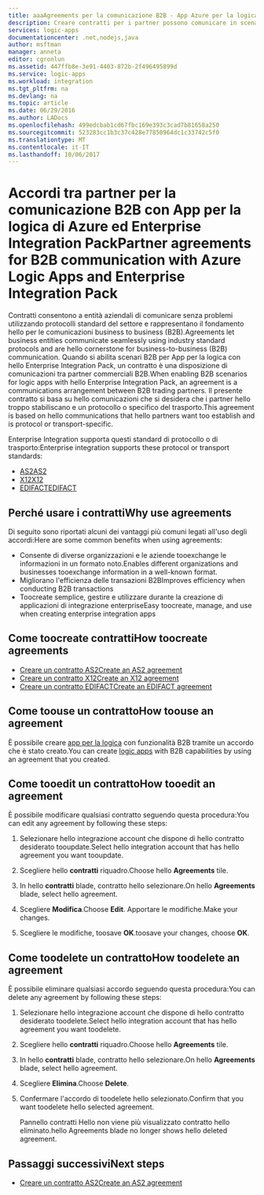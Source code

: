 ```yaml
---
title: aaaAgreements per la comunicazione B2B - App Azure per la logica | Documenti Microsoft
description: Creare contratti per i partner possono comunicare in scenari B2B per App di logica di Azure e hello Enterprise Integration Pack
services: logic-apps
documentationcenter: .net,nodejs,java
author: msftman
manager: anneta
editor: cgronlun
ms.assetid: 447ffb8e-3e91-4403-872b-2f496495899d
ms.service: logic-apps
ms.workload: integration
ms.tgt_pltfrm: na
ms.devlang: na
ms.topic: article
ms.date: 06/29/2016
ms.author: LADocs
ms.openlocfilehash: 499edcbab1cd67fbc169e393c3cad7b81658a250
ms.sourcegitcommit: 523283cc1b3c37c428e77850964dc1c33742c5f0
ms.translationtype: MT
ms.contentlocale: it-IT
ms.lasthandoff: 10/06/2017
---
```

# <a name="partner-agreements-for-b2b-communication-with-azure-logic-apps-and-enterprise-integration-pack"></a><span data-ttu-id="17e1b-103">Accordi tra partner per la comunicazione B2B con App per la logica di Azure ed Enterprise Integration Pack</span><span class="sxs-lookup"><span data-stu-id="17e1b-103">Partner agreements for B2B communication with Azure Logic Apps and Enterprise Integration Pack</span></span>

<span data-ttu-id="17e1b-104">Contratti consentono a entità aziendali di comunicare senza problemi utilizzando protocolli standard del settore e rappresentano il fondamento hello per le comunicazioni business to business (B2B).</span><span class="sxs-lookup"><span data-stu-id="17e1b-104">Agreements let business entities communicate seamlessly using industry standard protocols and are hello cornerstone for business-to-business (B2B) communication.</span></span> <span data-ttu-id="17e1b-105">Quando si abilita scenari B2B per App per la logica con hello Enterprise Integration Pack, un contratto è una disposizione di comunicazioni tra partner commerciali B2B.</span><span class="sxs-lookup"><span data-stu-id="17e1b-105">When enabling B2B scenarios for logic apps with hello Enterprise Integration Pack, an agreement is a communications arrangement between B2B trading partners.</span></span> <span data-ttu-id="17e1b-106">Il presente contratto si basa su hello comunicazioni che si desidera che i partner hello troppo stabiliscano e un protocollo o specifico del trasporto.</span><span class="sxs-lookup"><span data-stu-id="17e1b-106">This agreement is based on hello communications that hello partners want too establish and is protocol or transport-specific.</span></span>

<span data-ttu-id="17e1b-107">Enterprise Integration supporta questi standard di protocollo o di trasporto:</span><span class="sxs-lookup"><span data-stu-id="17e1b-107">Enterprise integration supports these protocol or transport standards:</span></span>

* [<span data-ttu-id="17e1b-108">AS2</span><span class="sxs-lookup"><span data-stu-id="17e1b-108">AS2</span></span>](logic-apps-enterprise-integration-as2.md)
* [<span data-ttu-id="17e1b-109">X12</span><span class="sxs-lookup"><span data-stu-id="17e1b-109">X12</span></span>](logic-apps-enterprise-integration-x12.md)
* [<span data-ttu-id="17e1b-110">EDIFACT</span><span class="sxs-lookup"><span data-stu-id="17e1b-110">EDIFACT</span></span>](logic-apps-enterprise-integration-edifact.md)

## <a name="why-use-agreements"></a><span data-ttu-id="17e1b-111">Perché usare i contratti</span><span class="sxs-lookup"><span data-stu-id="17e1b-111">Why use agreements</span></span>

<span data-ttu-id="17e1b-112">Di seguito sono riportati alcuni dei vantaggi più comuni legati all'uso degli accordi:</span><span class="sxs-lookup"><span data-stu-id="17e1b-112">Here are some common benefits when using agreements:</span></span>

* <span data-ttu-id="17e1b-113">Consente di diverse organizzazioni e le aziende tooexchange le informazioni in un formato noto.</span><span class="sxs-lookup"><span data-stu-id="17e1b-113">Enables different organizations and businesses tooexchange information in a well-known format.</span></span>
* <span data-ttu-id="17e1b-114">Migliorano l'efficienza delle transazioni B2B</span><span class="sxs-lookup"><span data-stu-id="17e1b-114">Improves efficiency when conducting B2B transactions</span></span>
* <span data-ttu-id="17e1b-115">Toocreate semplice, gestire e utilizzare durante la creazione di applicazioni di integrazione enterprise</span><span class="sxs-lookup"><span data-stu-id="17e1b-115">Easy toocreate, manage, and use when creating enterprise integration apps</span></span>

## <a name="how-toocreate-agreements"></a><span data-ttu-id="17e1b-116">Come toocreate contratti</span><span class="sxs-lookup"><span data-stu-id="17e1b-116">How toocreate agreements</span></span>

* [<span data-ttu-id="17e1b-117">Creare un contratto AS2</span><span class="sxs-lookup"><span data-stu-id="17e1b-117">Create an AS2 agreement</span></span>](logic-apps-enterprise-integration-as2.md)
* [<span data-ttu-id="17e1b-118">Creare un contratto X12</span><span class="sxs-lookup"><span data-stu-id="17e1b-118">Create an X12 agreement</span></span>](logic-apps-enterprise-integration-x12.md)
* [<span data-ttu-id="17e1b-119">Creare un contratto EDIFACT</span><span class="sxs-lookup"><span data-stu-id="17e1b-119">Create an EDIFACT agreement</span></span>](logic-apps-enterprise-integration-edifact.md)

## <a name="how-toouse-an-agreement"></a><span data-ttu-id="17e1b-120">Come toouse un contratto</span><span class="sxs-lookup"><span data-stu-id="17e1b-120">How toouse an agreement</span></span>

<span data-ttu-id="17e1b-121">È possibile creare [app per la logica](logic-apps-what-are-logic-apps.md "Informazioni sulle app per la logica") con funzionalità B2B tramite un accordo che è stato creato.</span><span class="sxs-lookup"><span data-stu-id="17e1b-121">You can create [logic apps](logic-apps-what-are-logic-apps.md "Learn about Logic apps") with B2B capabilities by using an agreement that you created.</span></span>

## <a name="how-tooedit-an-agreement"></a><span data-ttu-id="17e1b-122">Come tooedit un contratto</span><span class="sxs-lookup"><span data-stu-id="17e1b-122">How tooedit an agreement</span></span>

<span data-ttu-id="17e1b-123">È possibile modificare qualsiasi contratto seguendo questa procedura:</span><span class="sxs-lookup"><span data-stu-id="17e1b-123">You can edit any agreement by following these steps:</span></span>

1. <span data-ttu-id="17e1b-124">Selezionare hello integrazione account che dispone di hello contratto desiderato tooupdate.</span><span class="sxs-lookup"><span data-stu-id="17e1b-124">Select hello integration account that has hello agreement you want tooupdate.</span></span>

2. <span data-ttu-id="17e1b-125">Scegliere hello **contratti** riquadro.</span><span class="sxs-lookup"><span data-stu-id="17e1b-125">Choose hello **Agreements** tile.</span></span>

3. <span data-ttu-id="17e1b-126">In hello **contratti** blade, contratto hello selezionare.</span><span class="sxs-lookup"><span data-stu-id="17e1b-126">On hello **Agreements** blade, select hello agreement.</span></span>

4. <span data-ttu-id="17e1b-127">Scegliere **Modifica**.</span><span class="sxs-lookup"><span data-stu-id="17e1b-127">Choose **Edit**.</span></span> <span data-ttu-id="17e1b-128">Apportare le modifiche.</span><span class="sxs-lookup"><span data-stu-id="17e1b-128">Make your changes.</span></span>

5. <span data-ttu-id="17e1b-129">Scegliere le modifiche, toosave **OK**.</span><span class="sxs-lookup"><span data-stu-id="17e1b-129">toosave your changes, choose **OK**.</span></span>

## <a name="how-toodelete-an-agreement"></a><span data-ttu-id="17e1b-130">Come toodelete un contratto</span><span class="sxs-lookup"><span data-stu-id="17e1b-130">How toodelete an agreement</span></span>

<span data-ttu-id="17e1b-131">È possibile eliminare qualsiasi accordo seguendo questa procedura:</span><span class="sxs-lookup"><span data-stu-id="17e1b-131">You can delete any agreement by following these steps:</span></span>

1. <span data-ttu-id="17e1b-132">Selezionare hello integrazione account che dispone di hello contratto desiderato toodelete.</span><span class="sxs-lookup"><span data-stu-id="17e1b-132">Select hello integration account that has hello agreement you want toodelete.</span></span>
2. <span data-ttu-id="17e1b-133">Scegliere hello **contratti** riquadro.</span><span class="sxs-lookup"><span data-stu-id="17e1b-133">Choose hello **Agreements** tile.</span></span>
3. <span data-ttu-id="17e1b-134">In hello **contratti** blade, contratto hello selezionare.</span><span class="sxs-lookup"><span data-stu-id="17e1b-134">On hello **Agreements** blade, select hello agreement.</span></span>
4. <span data-ttu-id="17e1b-135">Scegliere **Elimina**.</span><span class="sxs-lookup"><span data-stu-id="17e1b-135">Choose **Delete**.</span></span>
5. <span data-ttu-id="17e1b-136">Confermare l'accordo di toodelete hello selezionato.</span><span class="sxs-lookup"><span data-stu-id="17e1b-136">Confirm that you want toodelete hello selected agreement.</span></span>

    <span data-ttu-id="17e1b-137">Pannello contratti Hello non viene più visualizzato contratto hello eliminato.</span><span class="sxs-lookup"><span data-stu-id="17e1b-137">hello Agreements blade no longer shows hello deleted agreement.</span></span>

## <a name="next-steps"></a><span data-ttu-id="17e1b-138">Passaggi successivi</span><span class="sxs-lookup"><span data-stu-id="17e1b-138">Next steps</span></span>
* [<span data-ttu-id="17e1b-139">Creare un contratto AS2</span><span class="sxs-lookup"><span data-stu-id="17e1b-139">Create an AS2 agreement</span></span>](logic-apps-enterprise-integration-as2.md)
